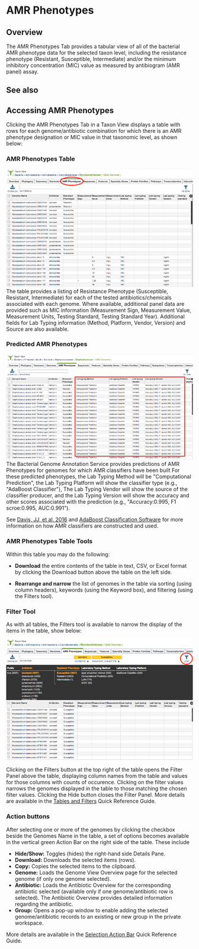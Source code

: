 # AMR Phenotypes

## Overview
The AMR Phenotypes Tab provides a tabular view of all of the bacterial AMR phenotype data for the selected taxon level, including the resistance phenotype (Resistant, Susceptible, Intermediate) and/or the minimum inhibitory concentration (MIC) value as measured by antibiogram (AMR panel) assay.

## See also

## Accessing AMR Phenotypes
Clicking the AMR Phenotypes Tab in a Taxon View displays a table with rows for each genome/antibiotic combination for which there is an AMR phenotype designation or MIC value in that taxonomic level, as shown below:

### AMR Phenotypes Table
![AMR Phenotypes Table](../images/amr/amr_phenotypes_tab.png)
The table provides a listing of Resistance Phenotype (Susceptible, Resistant, Intermediate) for each of the tested antibiotics/chemicals associated with each genome. Where available, additional panel data are provided such as MIC information (Measurement Sign, Measurement Value, Measurement Units, Testing Standard, Testing Standard Year). Additional fields for Lab Typing information (Method, Platform, Vendor, Version) and Source are also available.

### Predicted AMR Phenotypes
![Predicted AMR Phenotypes](../images/amr/predicted_amr_phenotypes.png)
The Bacterial Genome Annotation Service provides predictions of AMR Phenotypes for genomes for which AMR classifiers have been built For these predicted phenotypes, the Lab Typing Method will be "Computational Prediction", the Lab Typing Platform will show the classifier type (e.g., "AdaBoost Classifier"), The Lab Typing Vendor will show the source of the classifier producer, and the Lab Typing Version will show the accuracy and other scores associated with the prediction (e.g., "Accuracy:0.995, F1 scroe:0.995, AUC:0.991"). 

See [Davis, JJ, et al. 2016](https://www.nature.com/articles/srep27930) and [AdaBoost Classification Software](http://tutorial.theseed.org/AdaBoost_Installation_Tutorial.htm) for more information on how AMR classifiers are constructed and used. 

### AMR Phenotypes Table Tools
Within this table you may do the following:

* **Download** the entire contents of the table in text, CSV, or Excel format by clicking the Download button above the table on the left side.

* **Rearrange and narrow** the list of genomes in the table via sorting (using column headers), keywords (using the Keyword box), and filtering (using the Filters tool).

### Filter Tool

As with all tables, the Filters tool is available to narrow the display of the items in the table, show below:
  
![AMR Phenotypes Filter Panel](../images/amr/amr_phenotypes_filter_panel.png)

Clicking on the Filters button at the top right of the table opens the Filter Panel above the table, displaying column names from the table and values for those columns with counts of occurence.  Clicking on the filter values narrows the genomes displayed in the table to those matching the chosen filter values.  Clicking the Hide button closes the Filter Panel.  More details are available in the [Tables and Filters](/quick_references/tables) Quick Reference Guide.

### Action buttons

After selecting one or more of the genomes by clicking the checkbox beside the Genomes Name in the table, a set of options becomes available in the vertical green Action Bar on the right side of the table.  These include

* **Hide/Show:** Toggles (hides) the right-hand side Details Pane.
* **Download:**  Downloads the selected items (rows).
* **Copy:** Copies the selected items to the clipboard.
* **Genome:** Loads the Genome View Overview page for the selected genome (if only one genome selected).
* **Antibiotic:** Loads the Antibiotic Overview for the corresponding antibiotic selected (available only if one genome/antibiotic row is selected). The Antibiotic Overview provides detailed information regarding the antibiotic.
* **Group:** Opens a pop-up window to enable adding the selected genome/antibiotic records to an existing or new group in the private workspace.

More details are available in the [Selection Action Bar](/quick_references/action_bar) Quick Reference Guide.
